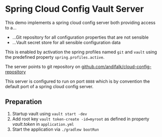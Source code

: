 # Spring Cloud Config Vault Server

This demo implements a spring cloud config server both providing access to a...

* ...Git repository for all configuration properties that are not sensible
* ...Vault secret store for all sensible configuration data

This is enabled by activation the spring profiles named `git` and `vault` using the
predefined property `spring.profiles.active`.

The server points to git repository on [github.com/andifalk/cloud-config-repository](https://github.com/andifalk/cloud-config-repository)

This server is configured to run on port `8888` which is by convention the default
port of a spring cloud config server.

## Preparation

1. Startup vault using `vault start -dev`
2. Add root key `vault token-create -id=myroot` as defined in property _vault.token_ in `application.yml`
3. Start the application via `./gradlew bootRun`

